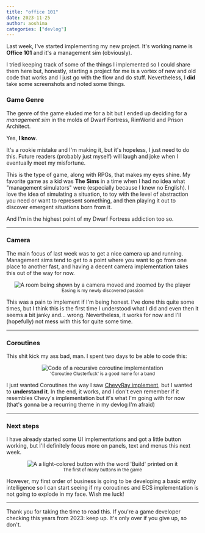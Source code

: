 ```yaml
---
title: "office 101"
date: 2023-11-25
author: aoshima
categories: ["devlog"]
---
```


Last week, I've started implementing my new project. It's working name is __Office 101__ and it's a management sim (obviously).

I tried keeping track of some of the things I implemented so I could share them here but, honestly, starting a project for me is a vortex of new and old code that works and I just go with the flow and do stuff. Nevertheless, I __did__ take some screenshots and noted some things.

### Game Genre

The genre of the game eluded me for a bit but I ended up deciding for a _management sim_ in the molds of Dwarf Fortress, RimWorld and Prison Architect.

Yes, __I know__.

It's a rookie mistake and I'm making it, but it's hopeless, I just need to do this. Future readers (probably just myself) will laugh and joke when I eventually meet my misfortune.

This is the type of game, along with RPGs, that makes my eyes shine. My favorite game as a kid was __The Sims__ in a time when I had no idea what "management simulators" were (especially because I knew no English). I love the idea of simulating a situation, to toy with the level of abstraction you need or want to represent something, and then playing it out to discover emergent situations born from it.

And I'm in the highest point of my Dwarf Fortress addiction too so.

---

### Camera

The main focus of last week was to get a nice camera up and running. Management sims tend to get to a point where you want to go from one place to another fast, and having a decent camera implementation takes this out of the way for now.

<p style="text-align: center;">
<img src="{{ site.baseurl }}/assets/images/2023-11-25-office-101/camera_movement.gif" alt="A room being shown by a camera moved and zoomed by the player" />
<br/>
<sub>Easing is my newly discovered passion</sub>
</p>

This was a pain to implement if I'm being honest. I've done this quite some times, but I think this is the first time I understood what I did and even then it seems a bit janky and... wrong. Nevertheless, it works for now and I'll (hopefully) not mess with this for quite some time.

---

### Coroutines

This shit kick my ass bad, man. I spent two days to be able to code this:

<p style="text-align: center;">
<img src="{{ site.baseurl }}/assets/images/2023-11-25-office-101/coroutine_clusterfuck.png" alt="Code of a recursive coroutine implementation" />
<br/>
<sub>'Coroutine Clusterfuck' is a good name for a band</sub>
</p>

I just wanted Coroutines the way I saw [ChevyRay implement](https://github.com/ChevyRay/Coroutines), but I wanted to __understand it__. In the end, it works, and I don't even remember if it resembles Chevy's implementation but it's what I'm going with for now (that's gonna be a recurring theme in my devlog I'm afraid)

---

### Next steps

I have already started some UI implementations and got a little button working, but I'll definitely focus more on panels, text and menus this next week.

<p style="text-align: center;">
<img src="{{ site.baseurl }}/assets/images/2023-11-25-office-101/firstui.png" alt="A a light-colored button with the word 'Build' printed on it" />
<br/>
<sub>The first of many buttons in the game</sub>
</p>

However, my first order of business is going to be developing a basic entity intelligence so I can start seeing if my coroutines and ECS implementation is not going to explode in my face. Wish me luck!

---

Thank you for taking the time to read this. If you're a game developer checking this years from 2023: keep up. It's only over if you give up, so don't.